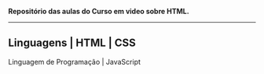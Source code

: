 **Repositório das aulas do Curso em video sobre HTML.**

_____________________
Linguagens | HTML
          | CSS
------------------
Linguagem de Programação | JavaScript
